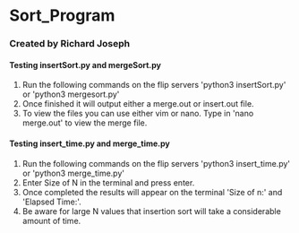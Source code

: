 # Sort_Program
### Created by Richard Joseph
#### Testing insertSort.py and mergeSort.py
1) Run the following commands on the flip servers 'python3 insertSort.py' or 'python3 mergesort.py'
2) Once finished it will output either a merge.out or insert.out file.
3) To view the files you can use either vim or nano. Type in 'nano merge.out' to view the merge file.

#### Testing insert_time.py and merge_time.py
1) Run the following commands on the flip servers 'python3 insert_time.py' or 'python3 merge_time.py'
2) Enter Size of N in the terminal and press enter.
2) Once completed the results will appear on the terminal 'Size of n:' and 'Elapsed Time:'.
3) Be aware for large N values that insertion sort will take a considerable amount of time.


